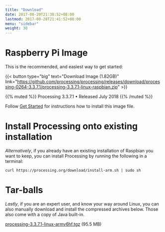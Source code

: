 ```yaml
---
title: "Download"
date: 2017-08-20T21:38:52+08:00
lastmod: 2017-08-28T21:41:52+08:00
menu: "sidebar"
weight: 30
---
```


# Raspberry Pi Image

This is the recommended, and easiest way to get started:

{{< button type="big" text="Download Image (1.82GB)" link="https://github.com/processing/processing/releases/download/processing-0264-3.3.7.1/processing-3.3.7.1-linux-raspbian.zip" >}}


{{% muted %}}
Processing 3.3.7.1 • Released July 2018
{{% /muted %}}


Follow [Get Started](../get-started) for instructions how to install this image file.

# Install Processing onto existing installation

_Alternatively_, if you already have an existing installation of Raspbian you want to keep, you can install Processing by running the following in a terminal:

```shell
curl https://processing.org/download/install-arm.sh | sudo sh
```


# Tar-balls

_Lastly_, if you are an expert user, and know your way around Linux, you can also manually download and install the compressed archives below. Those also come with a copy of Java built-in.

[processing-3.3.7.1-linux-armv6hf.tgz](https://github.com/processing/processing/releases/download/processing-0264-3.3.7.1/processing-3.3.7.1-linux-armv6hf.tgz) (95.5 MB)
